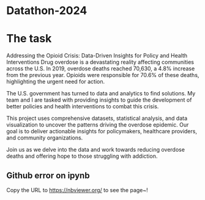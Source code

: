 # Datathon-2024

# The task
Addressing the Opioid Crisis: Data-Driven Insights for Policy and Health Interventions
Drug overdose is a devastating reality affecting communities across the U.S. In 2019, overdose deaths reached 70,630, a 4.8% increase from the previous year. Opioids were responsible for 70.6% of these deaths, highlighting the urgent need for action.

The U.S. government has turned to data and analytics to find solutions. My team and I are tasked with providing insights to guide the development of better policies and health interventions to combat this crisis.

This project uses comprehensive datasets, statistical analysis, and data visualization to uncover the patterns driving the overdose epidemic. Our goal is to deliver actionable insights for policymakers, healthcare providers, and community organizations.

Join us as we delve into the data and work towards reducing overdose deaths and offering hope to those struggling with addiction.

## Github error on ipynb
Copy the URL to https://nbviewer.org/ to see the page~!
